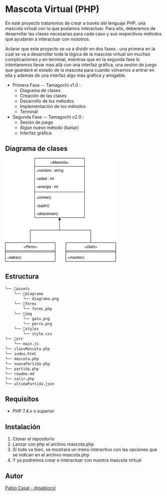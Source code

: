 # Mascota Virtual (PHP)

En este proyecto trataremos de crear a través del lenguaje PHP, una mascota virtual con la que podamos interactuar.
Para ello, deberemos de desarrollar las clases necesarias para cada caso y sus respectivos métodos que ayudarán a interactuar con nosotros.

Aclarar que este proyecto se va a dividir en dos fases : una primera en la cual se va a desarrollar toda la lógica de la mascota virtual sin muchas complicaciones y en terminal, mientras que en la segunda fase lo intentaremos llevar mas allá con una interfaz gráfica, una sesión de juego que guardará el estado de la mascota para cuando volvamos a entrar en ella y además de una interfaz algo más gráfica y amigable.

- Primera Fase -- Tamagochi v1.0 :
    - Diagrama de clases
    - Creación de las clases
    - Desarrollo de los métodos
    - Implementación de los métodos
    - Terminal
- Segunda Fase -- Tamagochi v2.0 : 
    - Sesión de juego
    - Algún nuevo método (bañar)
    - Interfaz gráfica

## Diagrama de clases

![Diagrama de clases](assets/diagrama/diagrama.png)

## Estructura

```
└── 📁assets
    └── 📁diagrama
        └── diagrama.png
    └── 📁forms
        └── forms.php
    └── 📁img
        └── gato.png
        └── perro.png
    └── 📁styles
        └── style.css
└── 📁src
    └── main.js
└── classMascota.php
└── index.html
└── mascota.php
└── nuevaPartida.php
└── partida.php
└── readme.md
└── salir.php
└── ultimaPartida.json
```

## Requisitos

* PHP 7.4.x o superior

## Instalación

1. Clonar el repositorio
2. Lanzar con php el archivo mascota.php
3. Si todo va bien, se mostrará un menú interactivo con las opciones que se indican en el archivo mascota.php
4. Y ya podremos crear e interactuar con nuestra mascota virtual

## Autor

[Pablo Casal - @pablocsl](https://github.com/pablocsl)